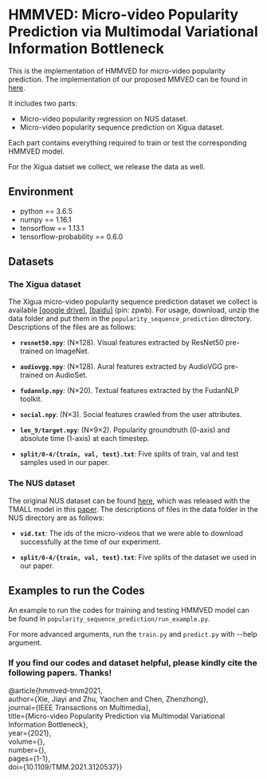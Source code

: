 # HMMVED: Micro-video Popularity Prediction via Multimodal Variational Information Bottleneck

This is the implementation of HMMVED for micro-video popularity prediction. The implementation of our proposed MMVED can be found in [here](https://github.com/yaochenzhu/MMVED).

It includes two parts:

- Micro-video popularity regression on NUS dataset.
- Micro-video popularity sequence prediction on Xigua dataset.

Each part contains everything required to train or test the corresponding HMMVED model. 

For the Xigua datset we collect, we release the data as well.

## Environment

- python == 3.6.5
- numpy == 1.16.1
- tensorflow == 1.13.1
- tensorflow-probability == 0.6.0

## Datasets

### The Xigua dataset

The Xigua micro-video popularity sequence prediction dataset we collect is available [[google drive]](https://drive.google.com/open?id=1-q46LeBvi1-z7riJB28tDqk-hM5eu8g_), [[baidu]](https://pan.baidu.com/s/1FA_odoDCwPXX3khdH2GPwQ) (pin: zpwb). For usage, download, unzip the data folder and put them in the `popularity_sequence_prediction` directory. Descriptions of the files are as follows:

- **`resnet50.npy`**:
   (N×128). Visual features extracted by ResNet50 pre-trained on ImageNet.
 
- **`audiovgg.npy`**:
   (N×128). Aural features extracted by AudioVGG pre-trained on AudioSet.
 
- **`fudannlp.npy`**:
   (N×20). Textual features extracted by the FudanNLP toolkit.

- **`social.npy`**:
   (N×3). Social features crawled from the user attributes.

- **`len_9/target.npy`**: (N×9×2). Popularity groundtruth (0-axis) and absolute time (1-axis) at each timestep.

- **`split/0-4/{train, val, test}.txt`**: Five splits of train, val and test samples used in our paper.

### The NUS dataset

The original NUS dataset can be found [here](https://acmmm2016.wixsite.com/micro-videos), which was released with the TMALL model in this [paper](http://www.nextcenter.org/wp-content/uploads/2017/06/MicroTellsMacro.JournalNExT.pdf). The descriptions of files in the data folder in the NUS directory are as follows:

- **`vid.txt`**:  The ids of the micro-videos that we were able to download successfully at the time of our experiment.

- **`split/0-4/{train, val, test}.txt`**: Five splits of the dataset we used in our paper.

## Examples to run the Codes

An example to run the codes for training and testing HMMVED model can be found in `popularity_sequence_prediction/run_example.py`.

For more advanced arguments, run the `train.py` and `predict.py` with --help argument.

### **If you find our codes and dataset helpful, please kindly cite the following papers. Thanks!**
@article{hmmved-tmm2021,  
	author={Xie, Jiayi and Zhu, Yaochen and Chen, Zhenzhong},  
	journal={IEEE Transactions on Multimedia},   
	title={Micro-video Popularity Prediction via Multimodal Variational Information Bottleneck},   
	year={2021},  
	volume={},  
	number={},  
	pages={1-1},  
	doi={10.1109/TMM.2021.3120537}}
